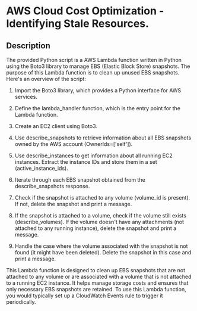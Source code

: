 # AWS Cloud Cost Optimization - Identifying Stale Resources.

## Description
The provided Python script is a AWS Lambda function written in Python using the Boto3 library to manage EBS (Elastic Block Store) snapshots. The purpose of this Lambda function is to clean up unused EBS snapshots. Here's an overview of the script:

  1. Import the Boto3 library, which provides a Python interface for AWS services.

  2. Define the lambda_handler function, which is the entry point for the Lambda function.

  3. Create an EC2 client using Boto3.

  4. Use describe_snapshots to retrieve information about all EBS snapshots owned by the AWS account (OwnerIds=['self']).

  5. Use describe_instances to get information about all running EC2 instances. Extract the instance IDs and store them in a set (active_instance_ids).

  6. Iterate through each EBS snapshot obtained from the describe_snapshots response.

  7. Check if the snapshot is attached to any volume (volume_id is present). If not, delete the snapshot and print a message.

  8. If the snapshot is attached to a volume, check if the volume still exists (describe_volumes). If the volume doesn't have any attachments (not attached to any running instance), delete the snapshot and print a message.

  9. Handle the case where the volume associated with the snapshot is not found (it might have been deleted). Delete the snapshot in this case and print a message.

This Lambda function is designed to clean up EBS snapshots that are not attached to any volume or are associated with a volume that is not attached to a running EC2 instance. It helps manage storage costs and ensures that only necessary EBS snapshots are retained. To use this Lambda function, you would typically set up a CloudWatch Events rule to trigger it periodically.





